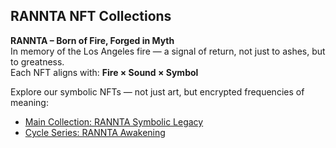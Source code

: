 ##  RANNTA NFT Collections  
**RANNTA – Born of Fire, Forged in Myth**  
In memory of the Los Angeles fire — a signal of return, not just to ashes, but to greatness.  
Each NFT aligns with: **Fire × Sound × Symbol**

Explore our symbolic NFTs — not just art, but encrypted frequencies of meaning:

-  [Main Collection: RANNTA Symbolic Legacy](https://getgems.io/rannta)  
-  [Cycle Series: RANNTA Awakening](https://getgems.io/rannta-cycle)
